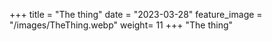 +++
title = "The thing"
date = "2023-03-28"
feature_image = "/images/TheThing.webp"
weight=  11
+++
"The thing"